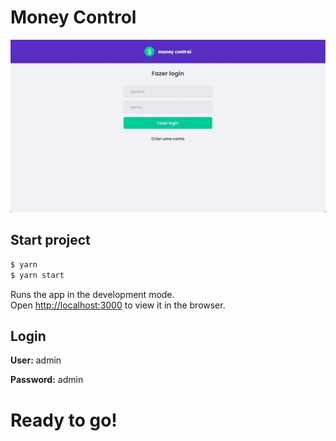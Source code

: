 # Money Control

![money-control.gif](./public/money-control.gif)

## Start project

```bash
$ yarn
$ yarn start
```

Runs the app in the development mode.\
Open [http://localhost:3000](http://localhost:3000) to view it in the browser.

## Login

**User:** admin

**Password:** admin

# Ready to go!
